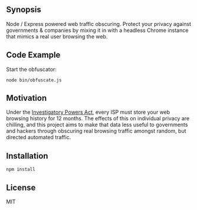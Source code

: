 ## Synopsis

Node / Express powered web traffic obscuring. Protect your privacy against governments & companies by mixing it in with a headless Chrome instance that mimics a real user browsing the web.

## Code Example

Start the obfuscator:

```
node bin/obfuscate.js
```

## Motivation

Under the [Investigatory Powers Act](http://www.wired.co.uk/article/ip-bill-law-details-passed), every ISP must store your web browsing history for 12 months. The effects of this on individual privacy are chilling, and this project aims to make that data less useful to governments and hackers through obscuring real browsing traffic amongst random, but directed automated traffic.

## Installation

```
npm install
```

## License

MIT